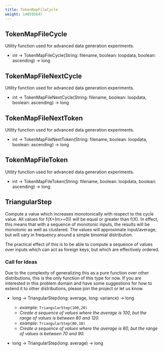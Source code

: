 ```yaml
---
title: TokenMapFileCycle
weight: 148595647
---
```

## TokenMapFileCycle

Utility function used for advanced data generation experiments.

- int -> TokenMapFileCycle(String: filename, boolean: loopdata, boolean: ascending) -> long

## TokenMapFileNextCycle

Utility function used for advanced data generation experiments.

- int -> TokenMapFileNextCycle(String: filename, boolean: loopdata, boolean: ascending) -> long

## TokenMapFileNextToken

Utility function used for advanced data generation experiments.

- int -> TokenMapFileNextToken(String: filename, boolean: loopdata, boolean: ascending) -> long

## TokenMapFileToken

Utility function used for advanced data generation experiments.

- int -> TokenMapFileToken(String: filename, boolean: loopdata, boolean: ascending) -> long

## TriangularStep

Compute a value which increases monotonically with respect to the cycle value.
All values for f(X+(m\>=0)) will be equal or greater than f(X). In effect, this
means that with a sequence of monotonic inputs, the results will be monotonic as
well as clustered. The values will approximate input/average, but will vary in frequency
around a simple binomial distribution.

The practical effect of this is to be able to compute a sequence of values
over inputs which can act as foreign keys, but which are effectively ordered.

### Call for Ideas

Due to the complexity of generalizing this as a pure function over other distributions,
this is the only function of this type for now. If you are interested in this problem
domain and have some suggestions for how to extend it to other distributions, please
join the project or let us know.

- long -> TriangularStep(long: average, long: variance) -> long
  - *example:* `TriangularStep(100,20)`
  - *Create a sequence of values where the average is 100, but the range of values is between 80 and 120.*
  - *example:* `TriangularStep(80,10)`
  - *Create a sequence of values where the average is 80, but the range of values is between 70 and 90.*

- long -> TriangularStep(long: average) -> long

